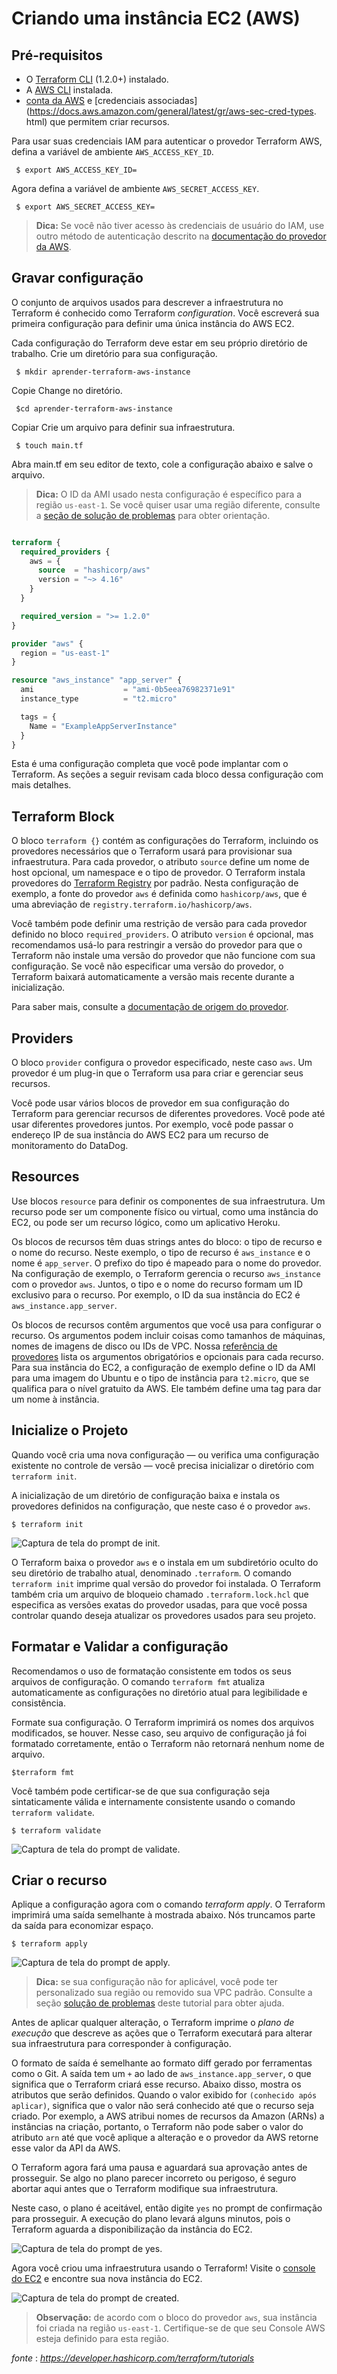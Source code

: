 Criando uma instância EC2 (AWS)
==========================================================================================================================================


Pré-requisitos
-------------------------------

* O [Terraform CLI](https://developer.hashicorp.com/terraform/tutorials/aws-get-started/install-cli) (1.2.0+) instalado.
* A [AWS CLI](https://docs.aws.amazon.com/cli/latest/userguide/install-cliv2.html) instalada.
* [conta da AWS](https://aws.amazon.com/free) e [credenciais associadas](https://docs.aws.amazon.com/general/latest/gr/aws-sec-cred-types. html) que permitem criar recursos.

Para usar suas credenciais IAM para autenticar o provedor Terraform AWS, defina a variável de ambiente `AWS_ACCESS_KEY_ID`.

     $ export AWS_ACCESS_KEY_ID=

Agora defina a variável de ambiente `AWS_SECRET_ACCESS_KEY`.

     $ export AWS_SECRET_ACCESS_KEY=

>**Dica:** Se você não tiver acesso às credenciais de usuário do IAM, use outro método de autenticação descrito na [documentação do provedor da AWS](https://registry.terraform.io/providers/hashicorp/aws/latest/docs).


Gravar configuração
-------------------------------------------

O conjunto de arquivos usados para descrever a infraestrutura no Terraform é conhecido como Terraform _configuration_. Você escreverá sua primeira configuração para definir uma única instância do AWS EC2.

Cada configuração do Terraform deve estar em seu próprio diretório de trabalho. Crie um diretório para sua configuração.

     $ mkdir aprender-terraform-aws-instance
    
Copie Change no diretório.

     $cd aprender-terraform-aws-instance
    
Copiar Crie um arquivo para definir sua infraestrutura.

     $ touch main.tf

Abra main.tf em seu editor de texto, cole a configuração abaixo e salve o arquivo.

>**Dica:** O ID da AMI usado nesta configuração é específico para a região `us-east-1`. Se você quiser usar uma região diferente, consulte a [seção de solução de problemas](https://developer.hashicorp.com/terraform/tutorials/aws-get-started/aws-build#troubleshooting) para obter orientação.

```terraform

terraform {
  required_providers {
    aws = {
      source  = "hashicorp/aws"
      version = "~> 4.16"
    }
  }

  required_version = ">= 1.2.0"
}

provider "aws" {
  region = "us-east-1"
}

resource "aws_instance" "app_server" {
  ami                    = "ami-0b5eea76982371e91"
  instance_type          = "t2.micro"

  tags = {
    Name = "ExampleAppServerInstance"
  }
}

```

Esta é uma configuração completa que você pode implantar com o Terraform. As seções a seguir revisam cada bloco dessa configuração com mais detalhes.

Terraform Block
--------------------

O bloco `terraform {}` contém as configurações do Terraform, incluindo os provedores necessários que o Terraform usará para provisionar sua infraestrutura. Para cada provedor, o atributo `source` define um nome de host opcional, um namespace e o tipo de provedor. O Terraform instala provedores do [Terraform Registry](https://registry.terraform.io/) por padrão. Nesta configuração de exemplo, a fonte do provedor `aws` é definida como `hashicorp/aws`, que é uma abreviação de `registry.terraform.io/hashicorp/aws`.

Você também pode definir uma restrição de versão para cada provedor definido no bloco `required_providers`. O atributo `version` é opcional, mas recomendamos usá-lo para restringir a versão do provedor para que o Terraform não instale uma versão do provedor que não funcione com sua configuração. Se você não especificar uma versão do provedor, o Terraform baixará automaticamente a versão mais recente durante a inicialização.

Para saber mais, consulte a [documentação de origem do provedor](https://developer.hashicorp.com/terraform/language/providers/requirements).

Providers
-----------

O bloco `provider` configura o provedor especificado, neste caso `aws`. Um provedor é um plug-in que o Terraform usa para criar e gerenciar seus recursos.

Você pode usar vários blocos de provedor em sua configuração do Terraform para gerenciar recursos de diferentes provedores. Você pode até usar diferentes provedores juntos. Por exemplo, você pode passar o endereço IP de sua instância do AWS EC2 para um recurso de monitoramento do DataDog.

Resources
------------

Use blocos `resource` para definir os componentes de sua infraestrutura. Um recurso pode ser um componente físico ou virtual, como uma instância do EC2, ou pode ser um recurso lógico, como um aplicativo Heroku.

Os blocos de recursos têm duas strings antes do bloco: o tipo de recurso e o nome do recurso. Neste exemplo, o tipo de recurso é `aws_instance` e o nome é `app_server`. O prefixo do tipo é mapeado para o nome do provedor. Na configuração de exemplo, o Terraform gerencia o recurso `aws_instance` com o provedor `aws`. Juntos, o tipo e o nome do recurso formam um ID exclusivo para o recurso. Por exemplo, o ID da sua instância do EC2 é `aws_instance.app_server`.

Os blocos de recursos contêm argumentos que você usa para configurar o recurso. Os argumentos podem incluir coisas como tamanhos de máquinas, nomes de imagens de disco ou IDs de VPC. Nossa [referência de provedores](https://developer.hashicorp.com/terraform/language/providers) lista os argumentos obrigatórios e opcionais para cada recurso. Para sua instância do EC2, a configuração de exemplo define o ID da AMI para uma imagem do Ubuntu e o tipo de instância para `t2.micro`, que se qualifica para o nível gratuito da AWS. Ele também define uma tag para dar um nome à instância.


Inicialize o Projeto
----------------------

Quando você cria uma nova configuração — ou verifica uma configuração existente no controle de versão — você precisa inicializar o diretório com `terraform init`.

A inicialização de um diretório de configuração baixa e instala os provedores definidos na configuração, que neste caso é o provedor `aws`.

    $ terraform init


![Captura de tela do prompt de init.](images/terraform-01-01.png)

O Terraform baixa o provedor `aws` e o instala em um subdiretório oculto do seu diretório de trabalho atual, denominado `.terraform`. O comando `terraform init` imprime qual versão do provedor foi instalada. O Terraform também cria um arquivo de bloqueio chamado `.terraform.lock.hcl` que especifica as versões exatas do provedor usadas, para que você possa controlar quando deseja atualizar os provedores usados para seu projeto.


Formatar e Validar a configuração
-----------------------------------

Recomendamos o uso de formatação consistente em todos os seus arquivos de configuração. O comando `terraform fmt` atualiza automaticamente as configurações no diretório atual para legibilidade e consistência.

Formate sua configuração. O Terraform imprimirá os nomes dos arquivos modificados, se houver. Nesse caso, seu arquivo de configuração já foi formatado corretamente, então o Terraform não retornará nenhum nome de arquivo.

    $terraform fmt

Você também pode certificar-se de que sua configuração seja sintaticamente válida e internamente consistente usando o comando `terraform validate`.

    $ terraform validate

![Captura de tela do prompt de validate.](images/terraform-01-02.png)


Criar o recurso
-----------------------

Aplique a configuração agora com o comando _terraform apply_. O Terraform imprimirá uma saída semelhante à mostrada abaixo. Nós truncamos parte da saída para economizar espaço.

    $ terraform apply

![Captura de tela do prompt de apply.](images/terraform-01-03.png)


>**Dica:** se sua configuração não for aplicável, você pode ter personalizado sua região ou removido sua VPC padrão. Consulte a seção [solução de problemas](https://developer.hashicorp.com/terraform/tutorials/aws-get-started/aws-build#troubleshooting) deste tutorial para obter ajuda.

Antes de aplicar qualquer alteração, o Terraform imprime o _plano de execução_ que descreve as ações que o Terraform executará para alterar sua infraestrutura para corresponder à configuração.

O formato de saída é semelhante ao formato diff gerado por ferramentas como o Git. A saída tem um `+` ao lado de `aws_instance.app_server`, o que significa que o Terraform criará esse recurso. Abaixo disso, mostra os atributos que serão definidos. Quando o valor exibido for `(conhecido após aplicar)`, significa que o valor não será conhecido até que o recurso seja criado. Por exemplo, a AWS atribui nomes de recursos da Amazon (ARNs) a instâncias na criação, portanto, o Terraform não pode saber o valor do atributo `arn` até que você aplique a alteração e o provedor da AWS retorne esse valor da API da AWS.

O Terraform agora fará uma pausa e aguardará sua aprovação antes de prosseguir. Se algo no plano parecer incorreto ou perigoso, é seguro abortar aqui antes que o Terraform modifique sua infraestrutura.

Neste caso, o plano é aceitável, então digite `yes` no prompt de confirmação para prosseguir. A execução do plano levará alguns minutos, pois o Terraform aguarda a disponibilização da instância do EC2.

![Captura de tela do prompt de yes.](images/terraform-01-04.png)

Agora você criou uma infraestrutura usando o Terraform! Visite o [console do EC2](https://us-east-1.console.aws.amazon.com/ec2/home?region=us-east-1#Instances:) e encontre sua nova instância do EC2.

![Captura de tela do prompt de created.](images/terraform-01-05.png)

>**Observação:** de acordo com o bloco do provedor `aws`, sua instância foi criada na região `us-east-1`. Certifique-se de que seu Console AWS esteja definido para esta região.

_fonte_ : _https://developer.hashicorp.com/terraform/tutorials_